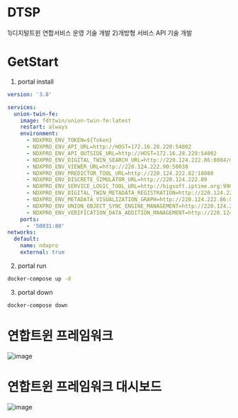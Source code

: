 # DTSP
1)디지털트윈 연합서비스 운영 기술 개발
2)개방형 서비스 API 기술 개발

# GetStart
1) portal install
```yaml
version: '3.8'

services:
  union-twin-fe:
    image: fdttwin/union-twin-fe:latest
    restart: always
    environment:
      - NDXPRO_ENV_TOKEN=${Token}
      - NDXPRO_ENV_API_URL=http://HOST=172.16.28.220:54002
      - NDXPRO_ENV_API_OUTSIDE_URL=http://HOST=172.16.28.220:54002
      - NDXPRO_ENV_DIGITAL_TWIN_SEARCH_URL=http://220.124.222.86:8084/meta/exsearch/list
      - NDXPRO_ENV_VIEWER_URL=http://220.124.222.90:50038
      - NDXPRO_ENV_PREDICTOR_TOOL_URL=http://220.124.222.82:18080
      - NDXPRO_ENV_DISCRETE_SIMULATOR_URL=http://220.124.222.89
      - NDXPRO_ENV_SERVICE_LOGIC_TOOL_URL=http://bigsoft.iptime.org:9900/keti
      - NDXPRO_ENV_DIGITAL_TWIN_METADATA_REGISTRATION=http://220.124.222.86:8084/loginpass?to=/meta/exmanage/dt
      - NDXPRO_ENV_METADATA_VISUALIZATION_GRAPH=http://220.124.222.86:8084/loginpass?to=/meta/exmedatagraph
      - NDXPRO_ENV_UNION_OBJECT_SYNC_ENGINE_MANAGEMENT=http://220.124.222.84:5173
      - NDXPRO_ENV_VERIFICATION_DATA_ADDITION_MANAGEMENT=http://220.124.222.85:9102
    ports:
      - '50031:80'
networks:
  default:
    name: ndxpro
    external: true
```


2) portal run

```cmd
docker-compose up -d
```

3) portal down
   
```cmd
docker-compose down
```

# 연합트윈 프레임워크
![image](https://github.com/user-attachments/assets/91f2cbcd-73f2-43fd-868c-f39799a546f6)


# 연합트윈 프레임워크 대시보드
![image](https://github.com/user-attachments/assets/640a2d62-8926-4f18-8034-e8e49be17088)
